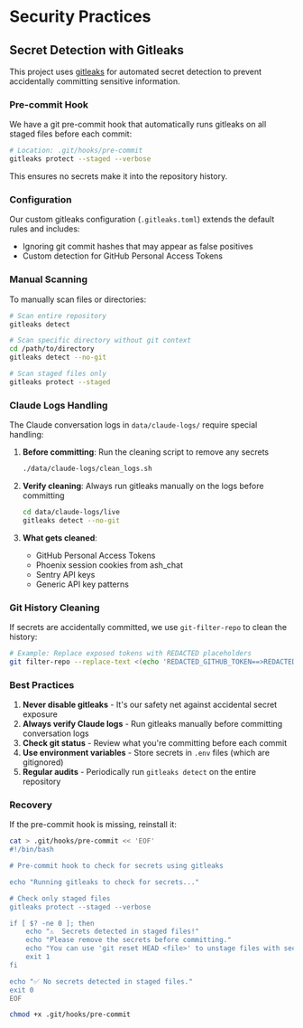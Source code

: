 # Security Practices

## Secret Detection with Gitleaks

This project uses [gitleaks](https://github.com/gitleaks/gitleaks) for automated secret detection to prevent accidentally committing sensitive information.

### Pre-commit Hook

We have a git pre-commit hook that automatically runs gitleaks on all staged files before each commit:

```bash
# Location: .git/hooks/pre-commit
gitleaks protect --staged --verbose
```

This ensures no secrets make it into the repository history.

### Configuration

Our custom gitleaks configuration (`.gitleaks.toml`) extends the default rules and includes:
- Ignoring git commit hashes that may appear as false positives
- Custom detection for GitHub Personal Access Tokens

### Manual Scanning

To manually scan files or directories:

```bash
# Scan entire repository
gitleaks detect

# Scan specific directory without git context
cd /path/to/directory
gitleaks detect --no-git

# Scan staged files only
gitleaks protect --staged
```

### Claude Logs Handling

The Claude conversation logs in `data/claude-logs/` require special handling:

1. **Before committing**: Run the cleaning script to remove any secrets
   ```bash
   ./data/claude-logs/clean_logs.sh
   ```

2. **Verify cleaning**: Always run gitleaks manually on the logs before committing
   ```bash
   cd data/claude-logs/live
   gitleaks detect --no-git
   ```

3. **What gets cleaned**:
   - GitHub Personal Access Tokens
   - Phoenix session cookies from ash_chat
   - Sentry API keys
   - Generic API key patterns

### Git History Cleaning

If secrets are accidentally committed, we use `git-filter-repo` to clean the history:

```bash
# Example: Replace exposed tokens with REDACTED placeholders
git filter-repo --replace-text <(echo 'REDACTED_GITHUB_TOKEN==>REDACTED_GITHUB_TOKEN')
```

### Best Practices

1. **Never disable gitleaks** - It's our safety net against accidental secret exposure
2. **Always verify Claude logs** - Run gitleaks manually before committing conversation logs
3. **Check git status** - Review what you're committing before each commit
4. **Use environment variables** - Store secrets in `.env` files (which are gitignored)
5. **Regular audits** - Periodically run `gitleaks detect` on the entire repository

### Recovery

If the pre-commit hook is missing, reinstall it:

```bash
cat > .git/hooks/pre-commit << 'EOF'
#!/bin/bash

# Pre-commit hook to check for secrets using gitleaks

echo "Running gitleaks to check for secrets..."

# Check only staged files
gitleaks protect --staged --verbose

if [ $? -ne 0 ]; then
    echo "⚠️  Secrets detected in staged files!"
    echo "Please remove the secrets before committing."
    echo "You can use 'git reset HEAD <file>' to unstage files with secrets."
    exit 1
fi

echo "✅ No secrets detected in staged files."
exit 0
EOF

chmod +x .git/hooks/pre-commit
```